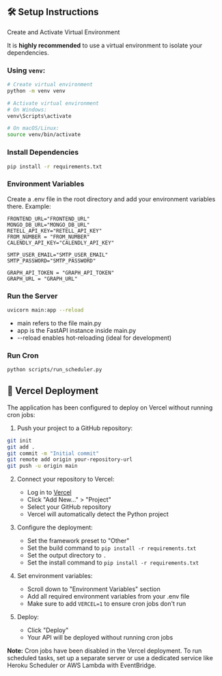 ## 🛠️ Setup Instructions
 Create and Activate Virtual Environment

It is **highly recommended** to use a virtual environment to isolate your dependencies.

### Using `venv`:

```bash
# Create virtual environment
python -m venv venv

# Activate virtual environment
# On Windows:
venv\Scripts\activate

# On macOS/Linux:
source venv/bin/activate
```

### Install Dependencies

```bash
pip install -r requirements.txt
```

### Environment Variables
Create a .env file in the root directory and add your environment variables there. Example:

```env
FRONTEND_URL="FRONTEND_URL"
MONGO_DB_URL="MONGO_DB_URL"
RETELL_API_KEY="RETELL_API_KEY"
FROM_NUMBER = "FROM_NUMBER"
CALENDLY_API_KEY="CALENDLY_API_KEY"

SMTP_USER_EMAIL="SMTP_USER_EMAIL"
SMTP_PASSWORD="SMTP_PASSWORD"

GRAPH_API_TOKEN = "GRAPH_API_TOKEN"
GRAPH_URL = "GRAPH_URL"
```

###  Run the Server

```bash
uvicorn main:app --reload
```
- main refers to the file main.py
- app is the FastAPI instance inside main.py
- --reload enables hot-reloading (ideal for development)

### Run Cron 

```bash
python scripts/run_scheduler.py
```

## 🚀 Vercel Deployment

The application has been configured to deploy on Vercel without running cron jobs:

1. Push your project to a GitHub repository:
```bash
git init
git add .
git commit -m "Initial commit"
git remote add origin your-repository-url
git push -u origin main
```

2. Connect your repository to Vercel:
   - Log in to [Vercel](https://vercel.com)
   - Click "Add New..." > "Project"
   - Select your GitHub repository
   - Vercel will automatically detect the Python project

3. Configure the deployment:
   - Set the framework preset to "Other"
   - Set the build command to `pip install -r requirements.txt`
   - Set the output directory to `.`
   - Set the install command to `pip install -r requirements.txt`

4. Set environment variables:
   - Scroll down to "Environment Variables" section
   - Add all required environment variables from your .env file
   - Make sure to add `VERCEL=1` to ensure cron jobs don't run

5. Deploy:
   - Click "Deploy"
   - Your API will be deployed without running cron jobs

**Note:** Cron jobs have been disabled in the Vercel deployment. To run scheduled tasks, set up a separate server or use a dedicated service like Heroku Scheduler or AWS Lambda with EventBridge.